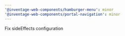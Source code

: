 ```yaml
---
'@inventage-web-components/hamburger-menu': minor
'@inventage-web-components/portal-navigation': minor
---
```


Fix sideEffects configuration
